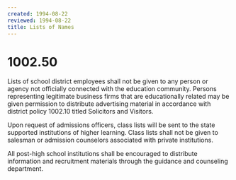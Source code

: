 ```yaml
---
created: 1994-08-22
reviewed: 1994-08-22
title: Lists of Names
---
```


# 1002.50 

Lists of school district employees shall not be given to any person or agency not officially connected with the education community. Persons representing legitimate business firms that are educationally related may be given permission to distribute advertising material in accordance with district policy 1002.10 titled Solicitors and Visitors.

Upon request of admissions officers, class lists will be sent to the state supported institutions of higher learning. Class lists shall not be given to salesman or admission counselors associated with private institutions.

All post-high school institutions shall be encouraged to distribute information and recruitment materials through the guidance and counseling department.
